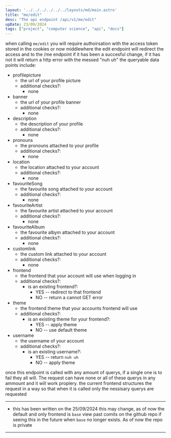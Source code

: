 ```yaml
---
layout: '../../../../../../layouts/md/main.astro'
title: "me/edit"
desc: "The api endpoint /api/v1/me/edit"
upDate: 23/09/2024
tags: ["project", "computer science", "api", "docs"]
---
```

when calling `me/edit` you will require authoirsation with the access token stored in the cookies or now middlewhere
the edit endpoint will redirect the access and to the /me endpoint if it has been a succesful change, if it has not it will return a http error with the messed "nuh uh" the queryable data points include:
- profilepicture
    - the url of your profile picture
    - additional checks?:
        - none
- banner
    - the url of your profile banner
    - additional checks?:
        - none
- description
    - the description of your profile
    - additional checks?:
        - none
- pronouns
    - the pronouns attached to your profile
    - additional checks?:
        - none
- location
    - the location attached to your account
    - additional checks?:
        - none
- favouriteSong
    - the favourite song attached to your account
    - additional checks?:
        - none
- favouriteArtist
    - the favourite artist attached to your account
    - additional checks?:
        - none
- favouriteAlbum
    - the favourite albym attached to your account
    - additional checks?:
        - none
- customlink
    - the custom link attached to your account
    - additional checks?:
        - none
- frontend
    - the frontend that your account will use when logging in
    - additional checks?:
        - is an existing frontend?:
            - YES -- redirect to that frontend
            - NO -- return a cannot GET error
- theme
    - the frontend theme that your accounts frontend will use
    - additional checks?:
        - is an existing theme for your frontend?:
            - YES -- apply theme
            - NO -- use default theme
- username
    - the username of your account
    - additional checks?:
        - is an existing username?:
            - YES -- return `nuh uh`
            - NO -- apply theme

once this endpoint is called with any amount of querys, if a single one is to fail they all will. The request can have none or all of these querys in any ammount and it will work proplery. the current frontend structures the request in a way so that when it is called only the nessisary querys are requested

---
- this has been written on the 25/09/2024 this may change, as of now the default and only frontend is `base` view past comits on the github repo if seeing this in the future when `base` no longer exists. As of now the repo is private
---